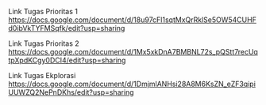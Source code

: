 Link Tugas Prioritas 1
https://docs.google.com/document/d/18u97cFl1sqtMxQrRklSe5OW54CUHFd0ibVkTYFMSqfk/edit?usp=sharing

Link Tugas Prioritas 2
https://docs.google.com/document/d/1Mx5xkDnA7BMBNL72s_pQStt7recUqtpXpdKCgy0DCI4/edit?usp=sharing

Link Tugas Ekplorasi
https://docs.google.com/document/d/1DmjmlANHsi28A8M6KsZN_eZF3qipiUUWZQ2NePnDKhs/edit?usp=sharing